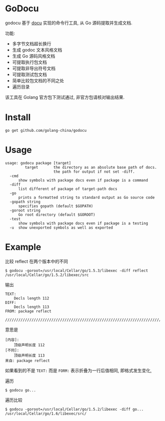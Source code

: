 # GoDocu

godocu 基于 [docu] 实现的命令行工具, 从 Go 源码提取并生成文档.

功能:

  - 多字节文档超长换行
  - 生成 godoc 文本风格文档
  - 生成 Go 源码风格文档
  - 可提取执行包文档
  - 可提取非导出符号文档
  - 可提取测试包文档
  - 简单比较包文档的不同之处
  - 遍历目录

该工具在 Golang 官方包下测试通过, 非官方包请核对输出结果.

# Install

```
go get github.com/golang-china/godocu
```

# Usage

```
usage: godocu package [target]
         target       the directory as an absolute base path of docs.
                      the path for output if not set -diff.
  -cmd
      show symbols with package docs even if package is a command
  -diff
      list different of package of target-path docs
  -go
      prints a formatted string to standard output as Go source code
  -gopath string
      specifies gopath (default $GOPATH)
  -goroot string
      Go root directory (default $GOROOT)
  -test
      show symbols with package docs even if package is a testing
  -u  show unexported symbols as well as exported
```

# Example

比较 reflect 在两个版本中的不同

```shell
$ godocu -goroot=/usr/local/Cellar/go/1.5.3/libexec -diff reflect /usr/local/Cellar/go/1.5.2/libexec/src
```

输出

```
TEXT:
    Decls length 112
DIFF:
    Decls length 113
FROM: package reflect

////////////////////////////////////////////////////////////////////////////////
```

意思是

```
[内容]:
    顶级声明长度 112
[不同]:
    顶级声明长度 113
来自: package reflect
```

如果看到的不是 `TEXT:` 而是 `FORM:` 表示折叠为一行后值相同, 即格式发生变化,

遍历

```shell
$ godocu go...
```

遍历比较

```shell
$ godocu -goroot=/usr/local/Cellar/go/1.5.2/libexec -diff go... /usr/local/Cellar/go/1.6/libexec/src/
```


[docu]: https://godoc.org/github.com/golang-china/godocu/docu